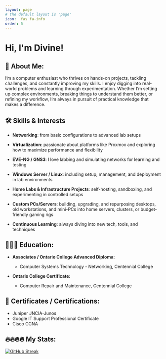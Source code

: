 ```yaml
---
layout: page
# the default layout is 'page'
icon:  fas fa-info
order: 5
---
```



<!-- ![Picture](assets/images/Me.jpeg){: w="400" h="400" } -->

# Hi, I'm Divine!

## 📂 About Me: 

I’m a computer enthusiast who thrives on hands-on projects, tackling challenges, and constantly improving my skills. I enjoy digging into real-world problems and learning through experimentation. Whether I’m setting up complex environments, breaking things to understand them better, or refining my workflow, I’m always in pursuit of practical knowledge that makes a difference.

## 🛠 Skills & Interests

- **Networking**: from basic configurations to advanced lab setups

- **Virtualization**: passionate about platforms like Proxmox and exploring how to maximize performance and flexibility

- **EVE-NG / GNS3**: I love labbing and simulating networks for learning and testing

- **Windows Server / Linux**: including setup, management, and deployment in lab environments

- **Home Labs & Infrastructure Projects**: self-hosting, sandboxing, and experimenting in controlled setups

- **Custom PCs/Servers**: building, upgrading, and repurposing desktops, old workstations, and mini-PCs into home servers, clusters, or budget-friendly gaming rigs

- **Continuous Learning**: always diving into new tech, tools, and techniques


## 👨🏽‍🎓 Education:

- **Associates / Ontario College Advanced Diploma:**
  - Computer Systems Technology - Networking, Centennial College

- **Ontario College Certificate:**
  - Computer Repair and Maintenance, Centennial College


## 🧾 Certificates / Certifications:

- Juniper	JNCIA-Junos 
- Google IT Support Professional Certificate 
- Cisco CCNA





## 🔥🔥🔥🔥 My Stats:

[![GitHub Streak](https://streak-stats.demolab.com?user=LordED3&theme=tokyonight&hide_border=true&mode=weekly)](https://git.io/streak-stats)




